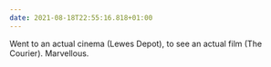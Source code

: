 ```yaml
---
date: 2021-08-18T22:55:16.818+01:00
---
```


Went to an actual cinema (Lewes Depot), to see an actual film (The Courier). Marvellous.
